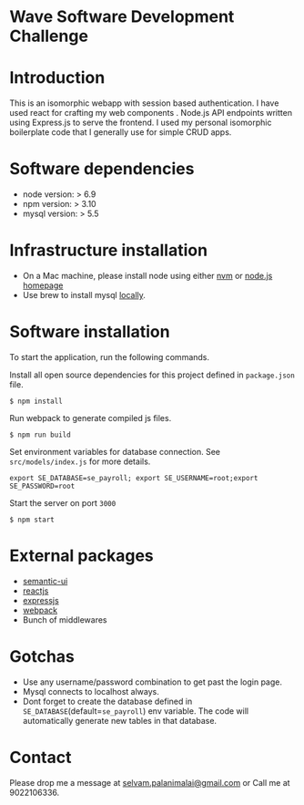 # Wave Software Development Challenge

# Introduction

This is an isomorphic webapp with session based authentication. I have used react for crafting my web components . Node.js API endpoints written using Express.js to serve the frontend.
I used my personal isomorphic boilerplate code that I generally use for simple CRUD apps.

# Software dependencies
* node version:  > 6.9
* npm  version:  > 3.10
* mysql version:  > 5.5

# Infrastructure installation 
* On a Mac machine, please install node using either [nvm](https://github.com/creationix/nvm) or [node.js homepage](https://nodejs.org/en/download/) 
* Use brew to install mysql [locally](https://blog.joefallon.net/2013/10/install-mysql-on-mac-osx-using-homebrew/).

# Software installation
To start the application, run the following commands.

Install all open source dependencies for this project defined in `package.json` file.
```
$ npm install
```

Run webpack to generate compiled js files.
```
$ npm run build
```

Set environment variables for database connection. See `src/models/index.js` for more details.
```
export SE_DATABASE=se_payroll; export SE_USERNAME=root;export SE_PASSWORD=root
```

Start the server on port `3000`
```
$ npm start
```
# External packages

* [semantic-ui](http://react.semantic-ui.com/) 
* [reactjs](https://facebook.github.io/react/) 
* [expressjs](https://expressjs.com/) 
* [webpack](https://webpack.github.io/) 
* Bunch of middlewares 

# Gotchas

* Use any username/password combination to get past the login page.
* Mysql connects to localhost always.
* Dont forget to create the database defined in `SE_DATABASE`(default=`se_payroll`) env variable. The code will automatically generate new tables in that database.

# Contact

Please drop me a message at selvam.palanimalai@gmail.com or Call me at 9022106336.
